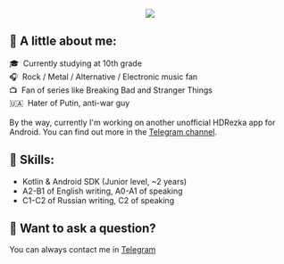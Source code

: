 <p  align="center">
<img src="https://user-images.githubusercontent.com/63253661/207037083-a05ef6b8-d369-4b01-9683-e5b6b5c32af8.png" />
</p>

## 🧻 A little about me:
🎓&nbsp; Currently studying at 10th grade \
🎧&nbsp; Rock / Metal / Alternative / Electronic music fan \
📺&nbsp; Fan of series like Breaking Bad and Stranger Things \
🇺🇦&nbsp; Hater of Putin, anti-war guy\
\
By the way, currently I'm working on another unofficial HDRezka app for Android. You can find out more in the [Telegram channel](https://t.me/apphdr).


## 🦾 Skills:
- Kotlin & Android SDK (Junior level, ~2 years)
- A2-B1 of English writing, A0-A1 of speaking
- C1-C2 of Russian writing, C2 of speaking


## 🤨 Want to ask a question? 
You can always contact me in [Telegram](https://t.me/fournkner)

